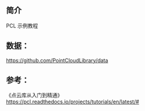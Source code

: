 ## 简介
PCL 示例教程
## 数据：
https://github.com/PointCloudLibrary/data
## 参考：
《点云库从入门到精通》  
https://pcl.readthedocs.io/projects/tutorials/en/latest/#



